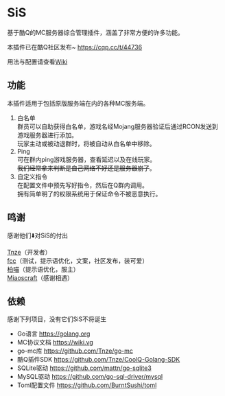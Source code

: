 # SiS
基于酷Q的MC服务器综合管理插件，涵盖了非常方便的许多功能。

本插件已在酷Q社区发布~
https://cqp.cc/t/44736

用法与配置请查看[Wiki](https://github.com/miaoscraft/SiS/wiki)

## 功能
本插件适用于包括原版服务端在内的各种MC服务端。
1. 白名单  
群员可以自助获得白名单，游戏名经Mojang服务器验证后通过RCON发送到游戏服务器进行添加。  
玩家主动或被动退群时，将被自动从白名单中移除。
2. Ping  
可在群内ping游戏服务器，查看延迟以及在线玩家。  
~~我们经常拿来判断是自己网络不好还是服务器崩了~~。
3. 自定义指令  
在配置文件中预先写好指令，然后在Q群内调用。  
拥有简单明了的权限系统用于保证命令不被恶意执行。

## 鸣谢
感谢他们⬇️对SiS的付出

[Tnze](https://github.com/Tnze)（开发者）  
[fcc](https://github.com/Amazefcc233)（测试，提示语优化，文案，社区发布，装可爱）  
[柏喵](https://github.com/MscBaiMeow)（提示语优化，服主）  
[Miaoscraft](https://miaoscraft.cn)（感谢相遇）  

## 依赖
感谢下列项目，没有它们SiS不将诞生

- Go语言 https://golang.org
- MC协议文档 https://wiki.vg
- go-mc库 https://github.com/Tnze/go-mc
- 酷Q插件SDK https://github.com/Tnze/CoolQ-Golang-SDK
- SQLite驱动 https://github.com/mattn/go-sqlite3
- MySQL驱动 https://github.com/go-sql-driver/mysql
- Toml配置文件 https://github.com/BurntSushi/toml